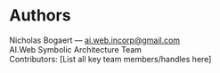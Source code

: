 # Authors

Nicholas Bogaert — ai.web.incorp@gmail.com  
AI.Web Symbolic Architecture Team  
Contributors: [List all key team members/handles here]
